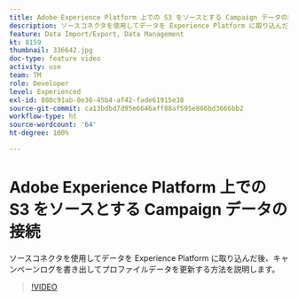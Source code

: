 ```yaml
---
title: Adobe Experience Platform 上での S3 をソースとする Campaign データの接続
description: ソースコネクタを使用してデータを Experience Platform に取り込んだ後、キャンペーンログを書き出してプロファイルデータを更新する方法を説明します。
feature: Data Import/Export, Data Management
kt: 8159
thumbnail: 336642.jpg
doc-type: feature video
activity: use
team: TM
role: Developer
level: Experienced
exl-id: 880c91ab-0e36-45b4-af42-fade61915e38
source-git-commit: ca13bdbd7d95e6646aff88af595e866bd3666bb2
workflow-type: ht
source-wordcount: '64'
ht-degree: 100%

---
```


# Adobe Experience Platform 上での S3 をソースとする Campaign データの接続

ソースコネクタを使用してデータを Experience Platform に取り込んだ後、キャンペーンログを書き出してプロファイルデータを更新する方法を説明します。

>[!VIDEO](https://video.tv.adobe.com/v/336642?quality=12)
